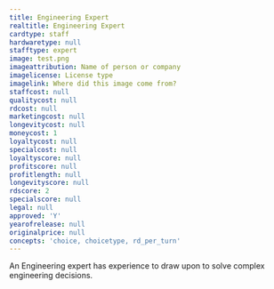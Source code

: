 ```yaml
---
title: Engineering Expert
realtitle: Engineering Expert
cardtype: staff
hardwaretype: null
stafftype: expert
image: test.png
imageattribution: Name of person or company
imagelicense: License type
imagelink: Where did this image come from?
staffcost: null
qualitycost: null
rdcost: null
marketingcost: null
longevitycost: null
moneycost: 1
loyaltycost: null
specialcost: null
loyaltyscore: null
profitscore: null
profitlength: null
longevityscore: null
rdscore: 2
specialscore: null
legal: null
approved: 'Y'
yearofrelease: null
originalprice: null
concepts: 'choice, choicetype, rd_per_turn'
---
```


An Engineering expert has experience to draw upon to solve complex engineering decisions.
